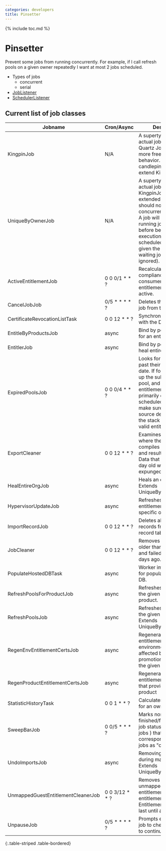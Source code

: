 ```yaml
---
categories: developers
title: Pinsetter
---
```

{% include toc.md %}

# Pinsetter
Prevent some jobs from running concurrently. For example, if I call refresh pools on a given owner repeatedly I want at most 2 jobs scheduled.

* Types of jobs
  * concurrent
  * serial
* [JobListener](http://quartz-scheduler.org/api/2.1.7/org/quartz/JobListener.html)
* [SchedulerListener](http://quartz-scheduler.org/api/2.1.7/org/quartz/SchedulerListener.html)

## Current list of job classes

| Jobname | Cron/Async | Description |
---|---|---
| KingpinJob | N/A | A supertype between actual jobs and the Quartz Job. Gives us more freedom to define behavior. Every candlepin job must extend KingpinJob. |
| UniqueByOwnerJob | N/A | A supertype between actual jobs and KingpinJob. Can by extended by jobs that should not be run concurrently per owner. A job will wait for the running job to finish before beginning execution. Additional scheduled jobs will be given the status of the waiting job ( and hence ignored). |
| ActiveEntitlementJob | 0 0 0/1 * * ? | Recalculates compliance for consumers when entitlements become active. |
| CancelJobJob | 0/5 * * * * ? | Deletes the specified job from the scheduler. |
| CertificateRevocationListTask | 0 0 12 * * ? | Synchronizes the CRL with the DB. |
| EntitleByProductsJob | async | Bind by pool, product for an entitle date. |
| EntitlerJob | async | Bind by pool, product, heal entire org. |
| ExpiredPoolsJob | 0 0 0/4 * * ? | Looks for any pools past their expiration date. If found we clean up the subscription, pool, and it's entitlements. This is primarily done on a scheduled basis to make sure we re-source derived pools if the stack has other still valid entitlements. |
| ExportCleaner | 0 0 12 * * ? | Examines the directory where the exporter compiles its information and resultant zip file. Data that is more that a day old will be expunged. |
| HealEntireOrgJob | async | Heals an entire org. Extends UniqueByOwnerJob. |
| HypervisorUpdateJob | async | Refreshes the entitlement pools for specific org. |
| ImportRecordJob | 0 0 12 * * ? | Deletes all but N oldest records from the import record table. |
| JobCleaner | 0 0 12 * * ? | Removes finished jobs older than yesterday, and failed jobs from 4 days ago. |
| PopulateHostedDBTask | async | Worker implementation for populating Hosted's DB. |
| RefreshPoolsForProductJob | async | Refreshes the pools for the given owner, product. |
| RefreshPoolsJob | async | Refreshes the pools for the given owner. Extends UniqueByOwnerJob. |
| RegenEnvEntitlementCertsJob | async | Regenerates entitlements within an environment which are affected by the promotion/demotion of the given content sets. |
| RegenProductEntitlementCertsJob | async | Regenerate entitlements for pools that provide the given product |
| StatisticHistoryTask | 0 0 1 * * ? | Calculates the statistics for an owner. |
| SweepBarJob | 0 0/5 * * * ? | Marks non-finished/failed/canceled job status ( orphaned jobs ) that do not correspond to a quartz jobs as "canceled". |
| UndoImportsJob | async | Removing pools created during manifest import. Extends UniqueByOwnerJob. |
| UnmappedGuestEntitlementCleanerJob | 0 0 3/12 * * ? | Removes 24 hour unmapped guest entitlements after the entitlement has expired. Entitlements normally last until a pool expires. |
| UnpauseJob | 0/5 * * * * ? | Prompts each paused job to check if it is safe to continue executing. |
{:.table-striped .table-bordered}
